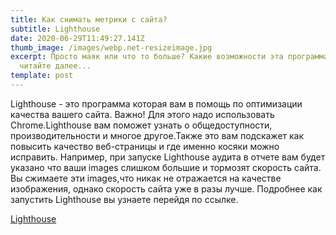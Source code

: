 ```yaml
---
title: Как снимать метрики с сайта?
subtitle: Lighthouse
date: 2020-06-29T11:49:27.141Z
thumb_image: /images/webp.net-resizeimage.jpg
excerpt: Просто маяк или что то больше? Какие возможности эта программа нам дает
  читайте далее...
template: post
---
```

<!--StartFragment-->

Lighthouse - это программа которая вам в помощь по оптимизации качества вашего сайта. Важно! Для этого надо использовать Chrome.Lighthouse вам поможет узнать о общедоступности, производительности и многое другое.Также это вам подскажет как повысить качество веб-страницы и где именно косяки можно исправить. Например, при запуске Lighthouse аудита в отчете вам будет указано что ваши images слишком большие и тормозят скорость сайта. Вы сжимаете эти images,что никак не отражается на качестве изображения, однако скорость сайта уже в разы лучше. Подробнее как запустить Lighthouse вы узнаете перейдя по ссылке.

[Lighthouse](https://canti.pw/articles/2019-06-11-how-to-get-a-100-percents-lighthouse-performance-score.html)


<!--EndFragment--></button>

<!--EndFragment-->